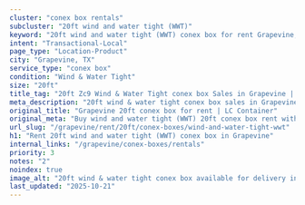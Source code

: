 ```yaml
---
cluster: "conex box rentals"
subcluster: "20ft wind and water tight (WWT)"
keyword: "20ft wind and water tight (WWT) conex box for rent Grapevine, TX"
intent: "Transactional-Local"
page_type: "Location-Product"
city: "Grapevine, TX"
service_type: "conex box"
condition: "Wind & Water Tight"
size: "20ft"
title_tag: "20ft Zc9 Wind & Water Tight conex box Sales in Grapevine | LC Container"
meta_description: "20ft wind & water tight conex box sales in Grapevine. Fast delivery, competitive pricing. Serving conex boxes area. Quote ID: T9U. Call (214) 524-4168 for your free quote today."
original_title: "Grapevine 20ft conex box for rent | LC Container"
original_meta: "Buy wind and water tight (WWT) 20ft conex box rent with local delivery in Grapevine, TX. LC Container — local Since 2003. Request a fast quote today."
url_slug: "/grapevine/rent/20ft/conex-boxes/wind-and-water-tight-wwt"
h1: "Rent 20ft wind and water tight (WWT) conex box in Grapevine"
internal_links: "/grapevine/conex-boxes/rentals"
priority: 3
notes: "2"
noindex: true
image_alt: "20ft wind & water tight conex box available for delivery in Grapevine"
last_updated: "2025-10-21"
---
```


<!-- TODO: Add unique city/inventory copy, images, and internal links here. -->
